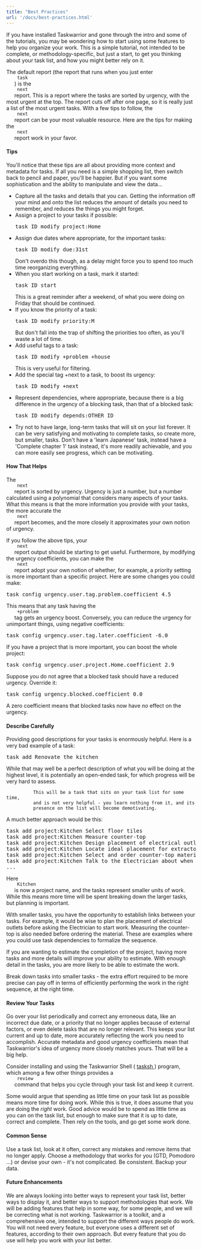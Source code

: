 ```yaml
---
title: "Best Practices"
url: '/docs/best-practices.html'
---
```

<div class="col-md-10 main">
 <div class="row">
  <p>
   If you have installed Taskwarrior and gone through the intro and
              some of the tutorials, you may be wondering how to start using
              some features to help you organize your work. This is a simple
              tutorial, not intended to be complete, or methodology-specific,
              but just a start, to get you thinking about your task list, and
              how you might better rely on it.
  </p>
  <p>
   The default report (the report that runs when you just enter
   <code>
    task
   </code>
   ) is the
   <code>
    next
   </code>
   report. This is a
              report where the tasks are sorted by urgency, with the most urgent
              at the top. The report cuts off after one page, so it is really
              just a list of the most urgent tasks. With a few tips to follow,
              the
   <code>
    next
   </code>
   report can be your most valuable resource.
              Here are the tips for making the
   <code>
    next
   </code>
   report work in
              your favor.
  </p>
  <a name="tips">
  </a>
  <h4>
   Tips
  </h4>
  <p>
   You'll notice that these tips are all about providing more context
              and metadata for tasks. If all you need is a simple shopping list,
              then switch back to pencil and paper, you'll be happier. But if
              you want some sophistication and the ability to manipulate and
              view the data...
  </p>
  <p>
   <ul>
    <li>
     Capture all the tasks and details that you can.  Getting the
                  information off your mind and onto the list reduces the amount
                  of details you need to remember, and reduces the things you
                  might forget.
    </li>
    <li>
     Assign a project to your tasks if possible:
     <pre>task ID modify project:Home</pre>
    </li>
    <li>
     Assign due dates where appropriate, for the important tasks:
     <pre>task ID modify due:31st</pre>
     Don't overdo this though, as a delay might force you to spend
                  too much time reorganizing everything.
    </li>
    <li>
     When you start working on a task, mark it started:
     <pre>task ID start</pre>
     This is a great reminder after a weekend, of what you were doing
                  on Friday that should be continued.
    </li>
    <li>
     If you know the priority of a task:
     <pre>task ID modify priority:M</pre>
     But don't fall into the trap of shifting the priorities too
                  often, as you'll waste a lot of time.
    </li>
    <li>
     Add useful tags to a task:
     <pre>task ID modify +problem +house</pre>
     This is very useful for filtering.
    </li>
    <li>
     Add the special tag +next to a task, to boost its urgency:
     <pre>task ID modify +next</pre>
    </li>
    <li>
     Represent dependencies, where appropriate, because there is a
                  big difference in the urgency of a blocking task, than that
                  of a blocked task:
     <pre>task ID modify depends:OTHER_ID</pre>
    </li>
    <li>
     Try not to have large, long-term tasks that will sit on your
                  list forever. It can be very satisfying and motivating to
                  complete tasks, so create more, but smaller, tasks.
                  Don't have a 'learn Japanese' task, instead have a 'Complete
                  chapter 1' task instead, it's more readily achievable, and
                  you can more easily see progress, which can be motivating.
    </li>
   </ul>
  </p>
  <a name="how">
  </a>
  <h4>
   How That Helps
  </h4>
  <p>
   The
   <code>
    next
   </code>
   report is sorted by urgency. Urgency is just
              a number, but a number calculated using a polynomial that
              considers many aspects of your tasks. What this means is that the
              more information you provide with your tasks, the more accurate
              the
   <code>
    next
   </code>
   report becomes, and the more closely it
              approximates your own notion of urgency.
  </p>
  <p>
   If you follow the above tips, your
   <code>
    next
   </code>
   report output
              should be starting to get useful. Furthermore, by modifying the
              urgency coefficients, you can make the
   <code>
    next
   </code>
   report
              adopt your own notion of whether, for example, a priority setting
              is more important than a specific project.  Here are some changes
              you could make:
   <pre>task config urgency.user.tag.problem.coefficient 4.5</pre>
   This means that any task having the
   <code>
    +problem
   </code>
   tag gets
              an urgency boost.  Conversely, you can reduce the urgency for
              unimportant things, using negative coefficients:
   <pre>task config urgency.user.tag.later.coefficient -6.0</pre>
   If you have a project that is more important, you can boost the
              whole project:
   <pre>task config urgency.user.project.Home.coefficient 2.9</pre>
   Suppose you do not agree that a blocked task should have a
              reduced urgency.  Override it:
   <pre>task config urgency.blocked.coefficient 0.0</pre>
   A zero coefficient means that blocked tasks now have
   <em>
    no
   </em>
   effect on the urgency.
  </p>
  <a name="desc">
  </a>
  <h4>
   Describe Carefully
  </h4>
  <p>
   Providing good descriptions for your tasks is enormously helpful.
              Here is a very bad example of a task:
   <pre>task add Renovate the kitchen</pre>
   While that may well be a perfect description of what you will be
              doing at the highest level, it is potentially an open-ended task,
              for which progress will be very hard to assess.

              This will be a task that sits on your task list for some time,
              and is not very helpful - you learn nothing from it, and its
              presence on the list will become demotivating.
  </p>
  <p>
   A much better approach would be this:
   <pre>task add project:Kitchen Select floor tiles
task add project:Kitchen Measure counter-top
task add project:Kitchen Design placement of electrical outlets
task add project:Kitchen Locate ideal placement for extractor duct
task add project:Kitchen Select and order counter-top material
task add project:Kitchen Talk to the Electrician about when the work can start
...</pre>
   Here
   <code>
    Kitchen
   </code>
   is now a project name, and the tasks
              represent smaller units of work. While this means more time will
              be spent breaking down the larger tasks, but planning is
              important.
  </p>
  <p>
   With smaller tasks, you have the opportunity to establish links
              between your tasks. For example, it would be wise to plan the
              placement of electrical outlets before asking the Electrician to
              start work. Measuring the counter-top is also needed before
              ordering the material. These are examples where you could use
              task dependencies to formalize the sequence.
  </p>
  <p>
   If you are wanting to estimate the completion of the project,
              having more tasks and more details will improve your ability to
              estimate. With enough detail in the tasks, you are more likely to
              be able to estimate the work.
  </p>
  <p>
   Break down tasks into smaller tasks - the extra effort required to
              be more precise can pay off in terms of efficiently performing the
              work in the right sequence, at the right time.
  </p>
  <a name="review">
  </a>
  <h4>
   Review Your Tasks
  </h4>
  <p>
   Go over your list periodically and correct any erroneous data,
              like an incorrect due date, or a priority that no longer applies
              because of external factors, or even delete tasks that are no
              longer relevant. This keeps your list current and up to date,
              more accurately reflecting the work you need to accomplish.
              Accurate metadata and good urgency coefficients mean that
              Taskwarrior's idea of urgency more closely matches yours.  That
              will be a big help.
  </p>
  <p>
   Consider installing and using the Taskwarrior Shell
              (
   <a href="https://taskwarrior.org/news/news.20160905.2.html">
    tasksh
   </a>
   )
              program, which among a few other things provides a
   <code>
    review
   </code>
   command that helps you cycle through your
              task list and keep it current.
  </p>
  <p>
   Some would argue that spending as little time on your task list
              as possible means more time for doing work. While this is true,
              it does assume that you are doing the
   <em>
    right
   </em>
   work. Good
              advice would be to spend as little time as you can on the task
              list, but enough to make sure that it is up to date, correct and
              complete. Then rely on the tools, and go get some work done.
  </p>
  <a name="sense">
  </a>
  <h4>
   Common Sense
  </h4>
  <p>
   Use a task list, look at it often, correct any mistakes and remove
              items that no longer apply. Choose a methodology that works for
              you (GTD, Pomodoro ...) or devise your own - it's not complicated.
              Be consistent. Backup your data.
  </p>
  <a name="future">
  </a>
  <h4>
   Future Enhancements
  </h4>
  <p>
   We are always looking into better ways to represent your task
              list, better ways to display it, and better ways to support
              methodologies that work. We will be adding features that help in
              some way, for some people, and we will be correcting what is not
              working. Taskwarrior is a toolkit, and a comprehensive one,
              intended to support the different ways people do work. You will
              not need every feature, but everyone uses a different set of
              features, according to their own approach.  But every feature
              that you do use will help you work with your list better.
  </p>
 </div>
 <br/>
 <br/>
</div>


